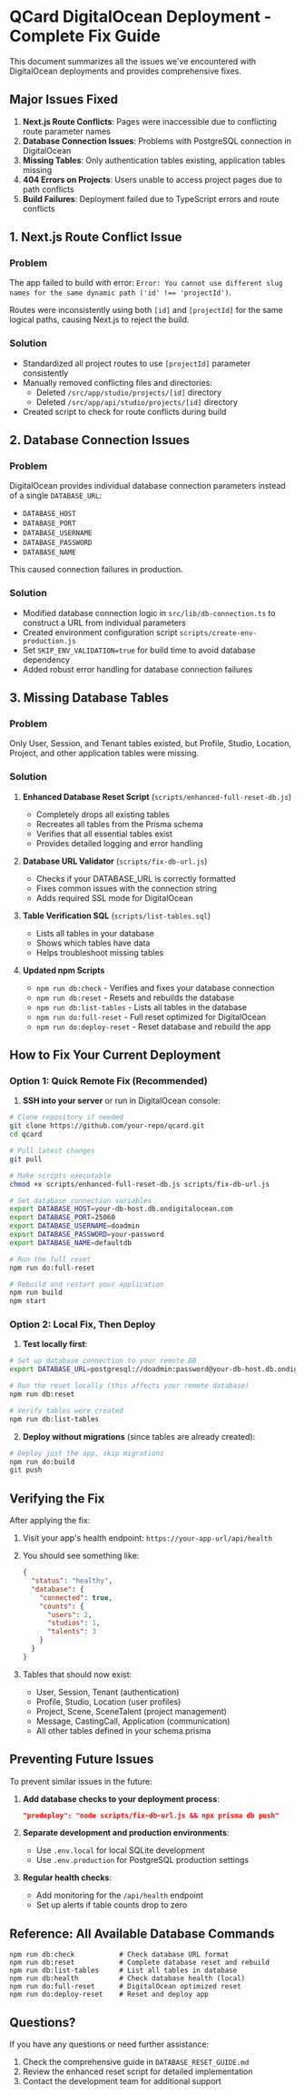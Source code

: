 # QCard DigitalOcean Deployment - Complete Fix Guide

This document summarizes all the issues we've encountered with DigitalOcean deployments and provides comprehensive fixes.

## Major Issues Fixed

1. **Next.js Route Conflicts**: Pages were inaccessible due to conflicting route parameter names
2. **Database Connection Issues**: Problems with PostgreSQL connection in DigitalOcean
3. **Missing Tables**: Only authentication tables existing, application tables missing
4. **404 Errors on Projects**: Users unable to access project pages due to path conflicts
5. **Build Failures**: Deployment failed due to TypeScript errors and route conflicts

## 1. Next.js Route Conflict Issue

### Problem

The app failed to build with error: `Error: You cannot use different slug names for the same dynamic path ('id' !== 'projectId')`.

Routes were inconsistently using both `[id]` and `[projectId]` for the same logical paths, causing Next.js to reject the build.

### Solution

- Standardized all project routes to use `[projectId]` parameter consistently
- Manually removed conflicting files and directories:
  - Deleted `/src/app/studio/projects/[id]` directory
  - Deleted `/src/app/api/studio/projects/[id]` directory
- Created script to check for route conflicts during build

## 2. Database Connection Issues

### Problem

DigitalOcean provides individual database connection parameters instead of a single `DATABASE_URL`:
- `DATABASE_HOST`
- `DATABASE_PORT`
- `DATABASE_USERNAME`
- `DATABASE_PASSWORD`
- `DATABASE_NAME`

This caused connection failures in production.

### Solution

- Modified database connection logic in `src/lib/db-connection.ts` to construct a URL from individual parameters
- Created environment configuration script `scripts/create-env-production.js`
- Set `SKIP_ENV_VALIDATION=true` for build time to avoid database dependency
- Added robust error handling for database connection failures

## 3. Missing Database Tables

### Problem

Only User, Session, and Tenant tables existed, but Profile, Studio, Location, Project, and other application tables were missing.

### Solution

1. **Enhanced Database Reset Script** (`scripts/enhanced-full-reset-db.js`)
   - Completely drops all existing tables
   - Recreates all tables from the Prisma schema
   - Verifies that all essential tables exist
   - Provides detailed logging and error handling

2. **Database URL Validator** (`scripts/fix-db-url.js`)
   - Checks if your DATABASE_URL is correctly formatted
   - Fixes common issues with the connection string
   - Adds required SSL mode for DigitalOcean

3. **Table Verification SQL** (`scripts/list-tables.sql`)
   - Lists all tables in your database
   - Shows which tables have data
   - Helps troubleshoot missing tables

4. **Updated npm Scripts**
   - `npm run db:check` - Verifies and fixes your database connection
   - `npm run db:reset` - Resets and rebuilds the database
   - `npm run db:list-tables` - Lists all tables in the database
   - `npm run do:full-reset` - Full reset optimized for DigitalOcean
   - `npm run do:deploy-reset` - Reset database and rebuild the app

## How to Fix Your Current Deployment

### Option 1: Quick Remote Fix (Recommended)

1. **SSH into your server** or run in DigitalOcean console:

```bash
# Clone repository if needed
git clone https://github.com/your-repo/qcard.git
cd qcard

# Pull latest changes
git pull

# Make scripts executable
chmod +x scripts/enhanced-full-reset-db.js scripts/fix-db-url.js

# Set database connection variables
export DATABASE_HOST=your-db-host.db.ondigitalocean.com
export DATABASE_PORT=25060
export DATABASE_USERNAME=doadmin
export DATABASE_PASSWORD=your-password
export DATABASE_NAME=defaultdb

# Run the full reset
npm run do:full-reset

# Rebuild and restart your application
npm run build
npm start
```

### Option 2: Local Fix, Then Deploy

1. **Test locally first**:

```bash
# Set up database connection to your remote DB
export DATABASE_URL=postgresql://doadmin:password@your-db-host.db.ondigitalocean.com:25060/defaultdb?sslmode=require

# Run the reset locally (this affects your remote database)
npm run db:reset

# Verify tables were created
npm run db:list-tables
```

2. **Deploy without migrations** (since tables are already created):

```bash
# Deploy just the app, skip migrations
npm run do:build
git push
```

## Verifying the Fix

After applying the fix:

1. Visit your app's health endpoint:
   `https://your-app-url/api/health`

2. You should see something like:
   ```json
   {
     "status": "healthy",
     "database": {
       "connected": true,
       "counts": {
         "users": 2,
         "studios": 1,
         "talents": 3
       }
     }
   }
   ```

3. Tables that should now exist:
   - User, Session, Tenant (authentication)
   - Profile, Studio, Location (user profiles)
   - Project, Scene, SceneTalent (project management)
   - Message, CastingCall, Application (communication)
   - All other tables defined in your schema.prisma

## Preventing Future Issues

To prevent similar issues in the future:

1. **Add database checks to your deployment process**:
   ```json
   "predeploy": "node scripts/fix-db-url.js && npx prisma db push"
   ```

2. **Separate development and production environments**:
   - Use `.env.local` for local SQLite development
   - Use `.env.production` for PostgreSQL production settings

3. **Regular health checks**:
   - Add monitoring for the `/api/health` endpoint
   - Set up alerts if table counts drop to zero

## Reference: All Available Database Commands

```
npm run db:check           # Check database URL format
npm run db:reset           # Complete database reset and rebuild
npm run db:list-tables     # List all tables in database
npm run db:health          # Check database health (local)
npm run do:full-reset      # DigitalOcean optimized reset
npm run do:deploy-reset    # Reset and deploy app
```

## Questions?

If you have any questions or need further assistance:

1. Check the comprehensive guide in `DATABASE_RESET_GUIDE.md`
2. Review the enhanced reset script for detailed implementation
3. Contact the development team for additional support